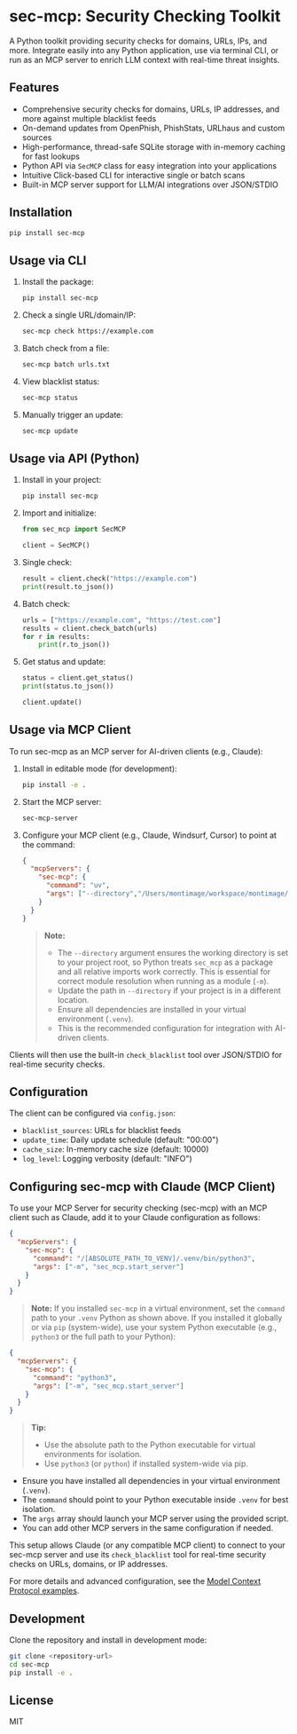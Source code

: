 # sec-mcp: Security Checking Toolkit

A Python toolkit providing security checks for domains, URLs, IPs, and more. Integrate easily into any Python application, use via terminal CLI, or run as an MCP server to enrich LLM context with real-time threat insights.

## Features

- Comprehensive security checks for domains, URLs, IP addresses, and more against multiple blacklist feeds
- On-demand updates from OpenPhish, PhishStats, URLhaus and custom sources
- High-performance, thread-safe SQLite storage with in-memory caching for fast lookups
- Python API via `SecMCP` class for easy integration into your applications
- Intuitive Click-based CLI for interactive single or batch scans
- Built-in MCP server support for LLM/AI integrations over JSON/STDIO

## Installation

```bash
pip install sec-mcp
```

## Usage via CLI

1. Install the package:
   ```bash
   pip install sec-mcp
   ```
2. Check a single URL/domain/IP:
   ```bash
   sec-mcp check https://example.com
   ```
3. Batch check from a file:
   ```bash
   sec-mcp batch urls.txt
   ```
4. View blacklist status:
   ```bash
   sec-mcp status
   ```
5. Manually trigger an update:
   ```bash
   sec-mcp update
   ```

## Usage via API (Python)

1. Install in your project:
   ```bash
   pip install sec-mcp
   ```
2. Import and initialize:
   ```python
   from sec_mcp import SecMCP

   client = SecMCP()
   ```
3. Single check:
   ```python
   result = client.check("https://example.com")
   print(result.to_json())
   ```
4. Batch check:
   ```python
   urls = ["https://example.com", "https://test.com"]
   results = client.check_batch(urls)
   for r in results:
       print(r.to_json())
   ```
5. Get status and update:
   ```python
   status = client.get_status()
   print(status.to_json())

   client.update()
   ```

## Usage via MCP Client

To run sec-mcp as an MCP server for AI-driven clients (e.g., Claude):

1. Install in editable mode (for development):
   ```bash
   pip install -e .
   ```
2. Start the MCP server:
   ```bash
   sec-mcp-server
   ```
3. Configure your MCP client (e.g., Claude, Windsurf, Cursor) to point at the command:
   ```json
   {
     "mcpServers": {
       "sec-mcp": {
         "command": "uv",
         "args": ["--directory","/Users/montimage/workspace/montimage/sec-mcp","run", "-m", "sec_mcp.start_server"]
       }
     }
   }
   ```
   > **Note:**
   > - The `--directory` argument ensures the working directory is set to your project root, so Python treats `sec_mcp` as a package and all relative imports work correctly. This is essential for correct module resolution when running as a module (`-m`).
   > - Update the path in `--directory` if your project is in a different location.
   > - Ensure all dependencies are installed in your virtual environment (`.venv`).
   > - This is the recommended configuration for integration with AI-driven clients.

Clients will then use the built-in `check_blacklist` tool over JSON/STDIO for real-time security checks.

## Configuration

The client can be configured via `config.json`:

- `blacklist_sources`: URLs for blacklist feeds
- `update_time`: Daily update schedule (default: "00:00")
- `cache_size`: In-memory cache size (default: 10000)
- `log_level`: Logging verbosity (default: "INFO")

## Configuring sec-mcp with Claude (MCP Client)

To use your MCP Server for security checking (sec-mcp) with an MCP client such as Claude, add it to your Claude configuration as follows:

```json
{
  "mcpServers": {
    "sec-mcp": {
      "command": "/[ABSOLUTE_PATH_TO_VENV]/.venv/bin/python3",
      "args": ["-m", "sec_mcp.start_server"]
    }
  }
}
```

> **Note:** If you installed `sec-mcp` in a virtual environment, set the `command` path to your `.venv` Python as shown above. If you installed it globally or via `pip` (system-wide), use your system Python executable (e.g., `python3` or the full path to your Python):

```json
{
  "mcpServers": {
    "sec-mcp": {
      "command": "python3",
      "args": ["-m", "sec_mcp.start_server"]
    }
  }
}
```

> **Tip:**
> - Use the absolute path to the Python executable for virtual environments for isolation.
> - Use `python3` (or `python`) if installed system-wide via pip.

- Ensure you have installed all dependencies in your virtual environment (`.venv`).
- The `command` should point to your Python executable inside `.venv` for best isolation.
- The `args` array should launch your MCP server using the provided script.
- You can add other MCP servers in the same configuration if needed.

This setup allows Claude (or any compatible MCP client) to connect to your sec-mcp server and use its `check_blacklist` tool for real-time security checks on URLs, domains, or IP addresses.

For more details and advanced configuration, see the [Model Context Protocol examples](https://modelcontextprotocol.io/examples).

## Development

Clone the repository and install in development mode:

```bash
git clone <repository-url>
cd sec-mcp
pip install -e .
```

## License

MIT
